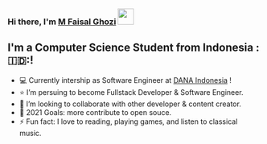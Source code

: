 <!-- # Hi ![Alt Text](https://emoji.gg/assets/emoji/wavegif_1860.gif), I'm Ghozi !

<img src="banner-YT.png">
Student who walking towards to become Full Stack Developer and Software Engineer


## Find me around the web 🌎:
- Visit me on my personal web at <a href="https://mrafcommand.herokuapp.com/">mfaisalghozi</a>
- Sharing updates on <a href="https://www.linkedin.com/in/faisal-g-a3122b136/">LinkedIn</a> -->

### Hi there, I'm [M Faisal Ghozi](website) <img src="https://github.com/blackcater/blackcater/raw/master/images/Hi.gif" height="32" />

## I'm a Computer Science Student from Indonesia :🇮🇩:!

- 💻 Currently intership as Software Engineer at [DANA Indonesia](dana) !
- ⭐ I’m persuing to become Fullstack Developer & Software Engineer.
- 👯 I’m looking to collaborate with other developer & content creator.
- 🥅 2021 Goals: more contribute to open souce.
- ⚡ Fun fact: I love to reading, playing games, and listen to classical music.

[website]: https://mrafcommand.herokuapp.com/
[dana]: https://www.dana.id/
